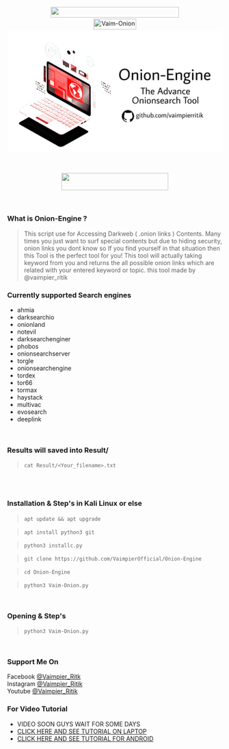 
<p align="center">
<img src="https://img.shields.io/badge/Onion--Engine-Accessing%20Darkwebb%20Contents-blue" width="300" height="25"><br>
<img title="Vaim-Onion" src="https://img.shields.io/badge/version-1.0-red" width="100" height="25"><br>
<img src="title.png"><br>
</center>
</p>
<br>
<p align="center">
<img src="https://img.shields.io/badge/Made%20In-India-orange" width="250" height="40"><br>
</p>
<br>

### What is Onion-Engine ?
> This script use for Accessing Darkweb ( .onion links ) Contents.
> Many times you just want to surf special 
contents but due to hiding security, onion links you dont know so If you find yourself in that 
situation then this Tool is the perfect tool for you!
> This tool will actually taking keyword
from you and returns the all possible onion links which are related with
your entered keyword or topic.
> this tool made by @vaimpier_ritik

### Currently supported Search engines
- ahmia
- darksearchio
- onionland
- notevil
- darksearchenginer
- phobos
- onionsearchserver
- torgle
- onionsearchengine
- tordex
- tor66
- tormax
- haystack
- multivac
- evosearch
- deeplink

<br>

### Results will saved into Result/
 
> `cat Result/<Your_filename>.txt`
<br>

<br>

### Installation & Step's in Kali Linux or else
 
> `apt update && apt upgrade`

> `apt install python3 git`

> `python3 installc.py`

> `git clone https://github.com/VaimpierOfficial/Onion-Engine`
 
> `cd Onion-Engine`  
 
> `python3 Vaim-Onion.py` 

<br>

### Opening & Step's
 
> `python3 Vaim-Onion.py`

<br>

### Support Me On
Facebook [@Vaimpier_Ritk](https://www.facebook.com/vaimpier.ritik.143)<br>
Instagram [@Vaimpier_Ritik](https://instagram.com/vaimpier_ritik)<br>
Youtube [@Vaimpier_Ritik](https://www.youtube.com/channel/UCDWhaLh7OIKzH4Bk952l7Iw)


### For Video Tutorial
- VIDEO SOON GUYS WAIT FOR SOME DAYS
- <a href="https://www.youtube.com/watch?v=sBZEcIDVYY8"> CLICK HERE AND SEE TUTORIAL ON LAPTOP</a>
- <a href="https://www.youtube.com/watch?v=uZZlT9IeeFM"> CLICK HERE AND SEE TUTORIAL FOR ANDROID</a>
